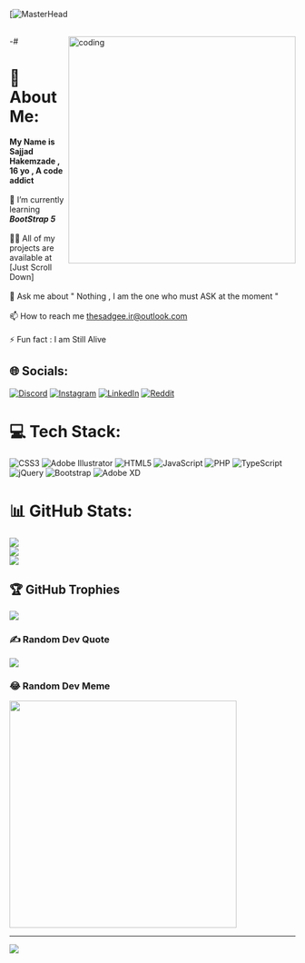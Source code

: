 <span> [![MasterHead](https://idejupr.lt/img/aa419de90fb34242b5e3c8129146f515.gif) </span><br> <br>

<img align="right" alt="coding" width="400px" src="https://upload.wikimedia.org/wikipedia/commons/6/6f/Programming123najra.gif">

-# <h1> 💫 About Me: </h1>
<b> My Name is Sajjad Hakemzade , 16 yo , A code addict </b> <br> <br>🌱 I’m currently learning <b><i> BootStrap 5 </b></i> <br><br>👨‍💻 All of my projects are available at [Just Scroll Down]<br><br>💬 Ask me about " Nothing , I am the one who must ASK at the moment "<br><br>📫 How to reach me thesadgee.ir@outlook.com<br><br>⚡ Fun fact  : I am Still Alive <br>


## 🌐 Socials:
[![Discord](https://img.shields.io/badge/Discord-%237289DA.svg?logo=discord&logoColor=white)](https://discord.gg/7GbsTwNwee) [![Instagram](https://img.shields.io/badge/Instagram-%23E4405F.svg?logo=Instagram&logoColor=white)](https://instagram.com/thesadgee) [![LinkedIn](https://img.shields.io/badge/LinkedIn-%230077B5.svg?logo=linkedin&logoColor=white)](https://linkedin.com/in/https://www.linkedin.com/in/sajjad-hakemzadeh-55450b294/) [![Reddit](https://img.shields.io/badge/Reddit-%23FF4500.svg?logo=Reddit&logoColor=white)](https://reddit.com/user/TheSadge) 

# 💻 Tech Stack:
![CSS3](https://img.shields.io/badge/css3-%231572B6.svg?style=for-the-badge&logo=css3&logoColor=white) ![Adobe Illustrator](https://img.shields.io/badge/adobe%20illustrator-%23FF9A00.svg?style=for-the-badge&logo=adobe%20illustrator&logoColor=white) ![HTML5](https://img.shields.io/badge/html5-%23E34F26.svg?style=for-the-badge&logo=html5&logoColor=white) ![JavaScript](https://img.shields.io/badge/javascript-%23323330.svg?style=for-the-badge&logo=javascript&logoColor=%23F7DF1E) ![PHP](https://img.shields.io/badge/php-%23777BB4.svg?style=for-the-badge&logo=php&logoColor=white) ![TypeScript](https://img.shields.io/badge/typescript-%23007ACC.svg?style=for-the-badge&logo=typescript&logoColor=white) ![jQuery](https://img.shields.io/badge/jquery-%230769AD.svg?style=for-the-badge&logo=jquery&logoColor=white) ![Bootstrap](https://img.shields.io/badge/bootstrap-%238511FA.svg?style=for-the-badge&logo=bootstrap&logoColor=white) ![Adobe XD](https://img.shields.io/badge/Adobe%20XD-470137?style=for-the-badge&logo=Adobe%20XD&logoColor=#FF61F6)
# 📊 GitHub Stats:
![](https://github-readme-stats.vercel.app/api?username=TheSadge&theme=great-gatsby&hide_border=false&include_all_commits=true&count_private=false)<br/>
![](https://github-readme-streak-stats.herokuapp.com/?user=TheSadge&theme=great-gatsby&hide_border=false)<br/>
![](https://github-readme-stats.vercel.app/api/top-langs/?username=TheSadge&theme=great-gatsby&hide_border=false&include_all_commits=true&count_private=false&layout=compact)

## 🏆 GitHub Trophies
![](https://github-profile-trophy.vercel.app/?username=TheSadge&theme=radical&no-frame=false&no-bg=false&margin-w=4)

### ✍️ Random Dev Quote
![](https://quotes-github-readme.vercel.app/api?type=horizontal&theme=dark)

### 😂 Random Dev Meme
<img src='https://randommeme-five.vercel.app/' style="height: 400px;"/>

---
[![](https://visitcount.itsvg.in/api?id=TheSadge&icon=5&color=0)](https://visitcount.itsvg.in)

<!-- Proudly created with GPRM ( https://gprm.itsvg.in ) -->
